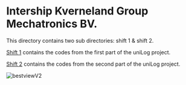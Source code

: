 # Intership Kverneland Group Mechatronics BV.

This directory contains two sub directories: shift 1 & shift 2.

[Shift 1][1] contains the codes from the first part of the uniLog project.

[Shift 2][1] contains the codes from the second part of the uniLog project.

![bestviewV2](https://github.com/PetboyS07/SchoolProjectCodes/assets/105737283/779e28de-52b1-4ac0-b3da-d6d9d811d583)



[1]: Shift1
[2]: Shift2 
